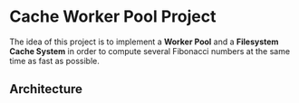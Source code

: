 # Cache Worker Pool Project

The idea of this project is to implement a **Worker Pool** and a **Filesystem Cache System** in order to compute several Fibonacci numbers at the same time as fast as possible. 

## Architecture

